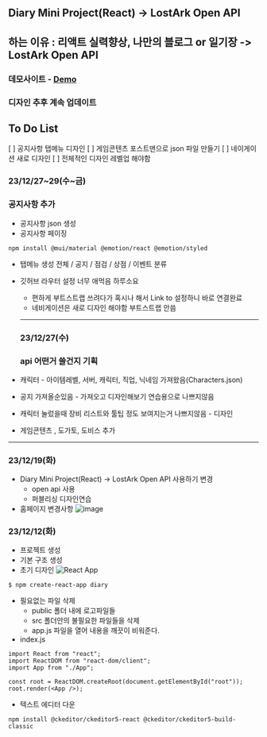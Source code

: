 ## Diary Mini Project(React) -> LostArk Open API

## 하는 이유 : 리액트 실력향상, 나만의 블로그 or 일기장 -> LostArk Open API

<h3>데모사이트 - <a href="https://bp4sp4.github.io/LostArk-Open-API/">Demo</a></h3>

### 디자인 추후 계속 업데이트

## To Do List

[ ] 공지사항 탭메뉴 디자인
[ ] 게임콘텐츠 포스트맨으로 json 파일 만들기
[ ] 네이게이션 새로 디자인
[ ] 전체적인 디자인 레벨업 해야함

<h3> 23/12/27~29(수~금)</h3>
<h3>공지사항 추가</h3>

- 공지사항 json 생성
- 공지사항 페이징

```
npm install @mui/material @emotion/react @emotion/styled
```

- 탭메뉴 생성 전체 / 공지 / 점검 / 상점 / 이벤트 분류
- 깃허브 라우터 설정 너무 애먹음 하루소요

  - 편하게 부트스트랩 쓰려다가 혹시나 해서 Link to 설정하니 바로 연결완료
  - 네비게이션은 새로 디자인 해야함 부트스트랩 안씀
  <hr>

  <h3> 23/12/27(수)</h3>
  <h3>api 어떤거 쓸건지 기획</h3>

- 캐릭터 - 아이템레벨, 서버, 캐릭터, 직업, 닉네임 가져왔음(Characters.json)
- 공지 가져올순있음 - 가져오고 디자인해보기 연습용으로 나쁘지않음
- 캐릭터 눌렀을때 장비 리스트와 툴팁 정도 보여지는거 나쁘지않음 - 디자인
- 게임콘텐츠 , 도가토, 도비스 추가
<hr>
<h3> 23/12/19(화)</h3>

- Diary Mini Project(React) -> LostArk Open API 사용하기 변경
  - open api 사용
  - 퍼블리싱 디자인연습
- 홈페이지 변경사항
  ![image](https://github.com/bp4sp4/Diary/assets/62207757/5732cfee-b81a-406a-886c-84eaa1117a98)

<h3> 23/12/12(화)</h3>

- 프로젝트 생성
- 기본 구조 생성
- 초기 디자인
  ![React App](https://github.com/bp4sp4/Diary/assets/62207757/61d2fc02-c9fc-4bb3-b5b2-bb1b8689de73)

```
$ npm create-react-app diary
```

- 필요없는 파일 삭제
  - public 폴더 내에 로고파일들
  - src 폴더안의 불필요한 파일들을 삭제
  - app.js 파일을 열어 내용을 깨끗이 비워준다.
- index.js

```
import React from "react";
import ReactDOM from "react-dom/client";
import App from "./App";

const root = ReactDOM.createRoot(document.getElementById("root"));
root.render(<App />);
```

- 텍스트 에디터 다운

```
npm install @ckeditor/ckeditor5-react @ckeditor/ckeditor5-build-classic

```
